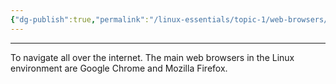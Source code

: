 ```yaml
---
{"dg-publish":true,"permalink":"/linux-essentials/topic-1/web-browsers/","noteIcon":"1"}
---
```


---
To navigate all over the internet.
The main web browsers in the Linux environment are Google Chrome and Mozilla Firefox. 